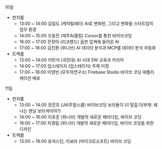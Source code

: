 10일
- 펀치룸
  - 13:00 ~ 14:00 김일도 (캐피털레터) AI로 변화된, 그리고 변화될 스타트업의 업무 환경
  - 14:00 ~ 15:00 오동진 (제주AI클럽) Cursor를 통한 바이브코딩
  - 16:00 ~ 17:00 전정아 (리코멘드) 출판 업계에 들어온 AI
  - 17:00 ~ 18:00 김진환 (위니브) AI 데이터 분석과 MCP를 데이터 분석 자동화
- 트랙룸
  - 13:00 ~ 14:00 이민석 (국민대) AI 시대 SW 교육과 커리어
  - 14:00 ~ 17:00 업스테이지 (업스테이지) 주제 미정
  - 17:00 ~ 18:00 이영빈 (모두의연구소) Firebase Studio 바이브 코딩 애플리케이션 배포

11일
- 펀치룸
  - 13:00 ~ 14:00 정진호 (J비주얼스쿨) 바이브코딩 보라돌이 UI 탈출기(부제: 왜 나는 맨날 보라색이야?)
  - 14:00 ~ 16:00 이호준 (위니브) 개발의 새로운 패러다임, 바이브 코딩
  - 16:00 ~ 17:00 차경림 (위니브) 개발의 새로운 패러다임, 바이브 코딩을 위한 디자인
- 트랙룸
  - 13:00 ~ 18:00 유저스틴, 이보라 (마이크로소프트) 바이브 코딩